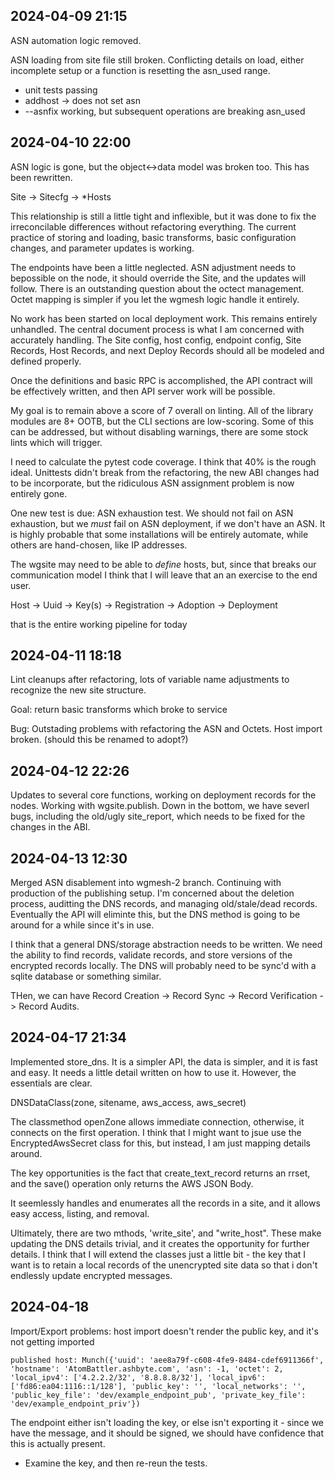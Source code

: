 ## 2024-04-09 21:15

ASN automation logic removed.

ASN loading from site file still broken. Conflicting details on load, either incomplete setup or a 
function is resetting the asn_used range.

- unit tests passing
- addhost -> does not set asn
- --asnfix working, but subsequent operations are breaking asn_used

## 2024-04-10 22:00

ASN logic is gone, but the object<->data model was broken too.  This has been rewritten.

Site
 -> Sitecfg
 -> *Hosts

This relationship is still a little tight and inflexible, but it was done to fix the irreconcilable
differences without refactoring everything.  The current practice of storing and loading, basic transforms,
basic configuration changes, and parameter updates is working.

The endpoints have been a little neglected. ASN adjustment needs to bepossible on the node, it should override the
Site, and the updates will follow.  There is an outstanding question about the octect management. Octet mapping
is simpler if you let the wgmesh logic handle it entirely.

No work has been started on local deployment work.  This remains entirely unhandled. The central document process
is what I am concerned with accurately handling. The Site config, host config, endpoint config, Site Records, 
Host Records, and next Deploy Records should all be modeled and defined properly.

Once the definitions and basic RPC is accomplished, the API contract will be effectively written, and then
API server work will be possible.

My goal is to remain above a score of 7 overall on linting.  All of the library modules are 8+ OOTB, but the
CLI sections are low-scoring. Some of this can be addressed, but without disabling warnings, there are some
stock lints which will trigger.

I need to calculate the pytest code coverage.  I think that 40% is the rough ideal. Unittests didn't break
from the refactoring, the new ABI changes had to be incorporate, but the ridiculous ASN assignment
problem is now entirely gone.  

One new test is due: ASN exhaustion test.  We should not fail on ASN exhaustion, but we _must_ fail 
on ASN deployment, if we don't have an ASN. It is highly probable that some installations will be entirely
automate, while others are hand-chosen, like IP addresses.

The wgsite may need to be able to _define_ hosts, but, since that breaks our communication model I 
think that I will leave that an an exercise to the end user.

Host -> Uuid -> Key(s) -> Registration -> Adoption -> Deployment

that is the entire working pipeline for today

## 2024-04-11 18:18

Lint cleanups after refactoring, lots of variable name adjustments to recognize the new site structure.

Goal: return basic transforms which broke to service

Bug: Outstading problems with refactoring the ASN and Octets. Host import broken. (should this be renamed to 
adopt?)


## 2024-04-12 22:26

Updates to several core functions, working on deployment records for the nodes.  Working with wgsite.publish.
Down in the bottom, we have severl bugs, including the old/ugly site_report, which needs to be fixed for the
changes in the ABI.

## 2024-04-13 12:30

Merged ASN disablement into wgmesh-2 branch.  Continuing with production of the publishing setup. I'm concerned
about the deletion process, auditting the DNS records, and managing old/stale/dead records. Eventually the API
will eliminte this, but the DNS method is going to be around for a while since it's in use.

I think that a general DNS/storage abstraction needs to be written. We need the ability to find records, validate
records, and store versions of the encrypted records locally. The DNS will probably need to be sync'd with a sqlite
database or something similar.

THen, we can have Record Creation -> Record Sync -> Record Verification -> Record Audits.

## 2024-04-17 21:34

Implemented store_dns.  It is a simpler API, the data is simpler, and it is fast and easy.  It needs a little
detail written on how to use it.  However, the essentials are clear.

DNSDataClass(zone, sitename, aws_access, aws_secret)

The classmethod openZone allows immediate connection, otherwise, it connects on the first operation. I think
that I might want to jsue use the EncryptedAwsSecret class for this, but instead, I am just mapping details
around.

The key opportunities is the fact that create_text_record returns an rrset, and the save() operation only
returns the AWS JSON Body.

It seemlessly handles and enumerates all the records in a site, and it allows easy access, listing, and removal.

Ultimately, there are two mthods, 'write_site', and "write_host".  These make updating the DNS details
trivial, and it creates the opportunity for further details.  I think that I will extend the classes just
a little bit - the key that I want is to retain a local records of the unencrypted site data so that i 
don't endlessly update encrypted messages.

## 2024-04-18

Import/Export problems: host import doesn't render the public key, and it's not getting imported

    published host: Munch({'uuid': 'aee8a79f-c608-4fe9-8484-cdef6911366f', 'hostname': 'AtomBattler.ashbyte.com', 'asn': -1, 'octet': 2, 'local_ipv4': ['4.2.2.2/32', '8.8.8.8/32'], 'local_ipv6': ['fd86:ea04:1116::1/128'], 'public_key': '', 'local_networks': '', 'public_key_file': 'dev/example_endpoint_pub', 'private_key_file': 'dev/example_endpoint_priv'})

The endpoint either isn't loading the key, or else isn't exporting it - since we have the message,
and it should be signed, we should have confidence that this is actually present. 

 - Examine the key, and then re-reun the tests.

